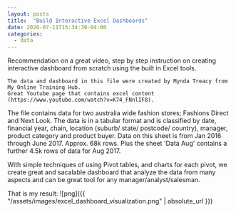 ```yaml
---
layout: posts
title:  "Build Interactive Excel Dashboards"
date: 2020-07-11T15:34:30-04:00
categories:
  - data
---
```


Recommendation on a great video, step by step instruction on creating
interactive dashboard from scratch using the built in Excel tools.

```
The data and dashboard in this file were created by Mynda Treacy from My Online Training Hub.
Great Youtube page that contains excel content (https://www.youtube.com/watch?v=K74_FNnlIF8).

```

The file contains data for two australia wide fashion stores;
Fashions Direct and Next Look.
The data is in a tabular format and is classified by date, financial year, chain, location (suburb/ state/ postcode/ country), manager, product category and product buyer.
Data on this sheet is from Jan 2016 through June 2017. Approx. 68k rows.
Plus the sheet 'Data Aug' contains a further 4.5k rows of data for Aug 2017.

With simple techniques of using Pivot tables, and charts for each pivot, we create great and sacalable dashboard that analyze
the data from many aspects and can be great tool for any manager/analyst/salesman.

That is my result:
![png]({{ "/assets/images/excel_dashboard_visualization.png" | absolute_url }})

